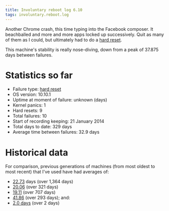 ```yaml
---
title: Involuntary reboot log 6.10
tags: involuntary.reboot.log
---
```


Another Chrome crash, this time typing into the Facebook composer. It beachballed and more and more apps locked up successively. Quit as many of them as I could, but ultimately had to do a [hard reset](/wiki/hard_reset).

This machine's stability is really nose-diving, down from a peak of 37.875 days between failures.

# Statistics so far

-   Failure type: [hard reset](/wiki/hard_reset)
-   OS version: 10.10.1
-   Uptime at moment of failure: unknown (days)
-   Kernel panics: 1
-   Hard resets: 9
-   Total failures: 10
-   Start of recording keeping: 21 January 2014
-   Total days to date: 329 days
-   Average time between failures: 32.9 days

# Historical data

For comparison, previous generations of machines (from most oldest to most recent) that I've used have had averages of:

-   [22.73](/blog/involuntary-reboot-log-60) days (over 1,364 days)
-   [20.06](/snippets/23) (over 321 days)
-   [19.11](/snippets/128) (over 707 days)
-   [41.86](/snippets/170) (over 293 days); and:
-   [2.0 days](/snippets/171) (over 2 days)

